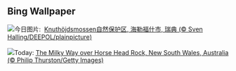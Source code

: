 ## Bing Wallpaper
![](https://www.bing.com/th?id=OHR.SwedenReserve_ZH-CN9963744170_UHD.jpg&w=1000)今日图片: &nbsp;[Knuthöjdsmossen自然保护区, 海勒福什市, 瑞典 (© Sven Halling/DEEPOL/plainpicture)](https://www.bing.com/th?id=OHR.SwedenReserve_ZH-CN9963744170_UHD.jpg)
<br><br/>
![](https://www.bing.com/th?id=OHR.HorseheadRock_EN-US2494437641_UHD.jpg&w=1000)Today: [The Milky Way over Horse Head Rock, New South Wales, Australia (© Philip Thurston/Getty Images)](https://www.bing.com/th?id=OHR.HorseheadRock_EN-US2494437641_UHD.jpg)
<br><br/>
